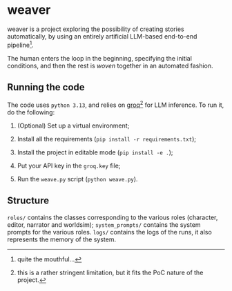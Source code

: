 # weaver

weaver is a project exploring the possibility of creating stories automatically, by using an entirely artificial LLM-based end-to-end pipeline[^1].

The human enters the loop in the beginning, specifying the initial conditions, and then the rest is _woven_ together in an automated fashion.

## Running the code

The code uses `python 3.13`, and relies on [groq](https://groq.com)[^2] for LLM inference. To run it, do the following:

1. (Optional) Set up a virtual environment;

2. Install all the requirements (`pip install -r requirements.txt`);

3. Install the project in editable mode (`pip install -e .`);

4. Put your API key in the `groq.key` file;

5. Run the `weave.py` script (`python weave.py`).

## Structure

`roles/` contains the classes corresponding to the various roles (character, editor, narrator and worldsim);
`system_prompts/` contains the system prompts for the various roles.
`logs/` contains the logs of the runs, it also represents the memory of the system.

[^1]: quite the mouthful...
[^2]: this is a rather stringent limitation, but it fits the PoC nature of the project.
